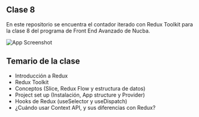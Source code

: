 ## Clase 8

En este repositorio se encuentra el contador iterado con Redux Toolkit para la clase 8 del programa de Front End Avanzado de Nucba.


![App Screenshot](https://res.cloudinary.com/dcatzxqqf/image/upload/v1657580443/coding/Readmes/Reaact/Clase-6/Clase-6-Redux_pfi3z2.png)



## Temario de la clase

- Introducción a Redux  
- Redux Toolkit
- Conceptos (Slice, Redux Flow y estructura de datos) 
- Project set up (Instalación, App structure y Provider) 
- Hooks de Redux (useSelector y useDispatch) 
- ¿Cuándo usar Context API, y sus diferencias con Redux?


